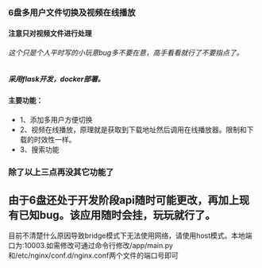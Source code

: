 ### 6盘多用户文件切换及视频在线播放
#### 注意只对视频文件进行处理
###### 这个只是个人平时写的小玩意bug多不要在意，高手看看就行了不要指点了。
##### 采用flask开发，docker部署。
#### 主要功能：
- 1、添加多用户方便切换
- 2、视频在线播放，原理就是获取到下载地址然后调用在线播放器。限制和下载的时效性一样。
- 3、搜索功能
### 除了以上三点再没其它功能了
## 由于6盘还处于开发阶段api随时可能更改，再加上现有已知bug。该应用随时会挂，玩玩就行了。
目前不清楚什么原因导致bridge模式下无法使用网络，请使用host模式。本地端口为:10003.如需修改可通过命令行修改/app/main.py 和/etc/nginx/conf.d/nginx.conf两个文件的端口号即可
